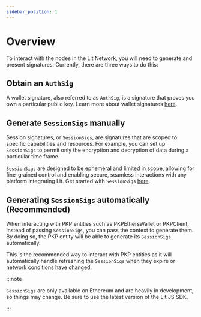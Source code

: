 ```yaml
---
sidebar_position: 1
---
```


# Overview

To interact with the nodes in the Lit Network, you will need to generate and present signatures. Currently, there are three ways to do this:

## Obtain an `AuthSig`

A wallet signature, also referred to as `AuthSig`, is a signature that proves you own a particular public key. Learn more about wallet signatures [here](../authentication/auth-sig.md).

## Generate `SessionSigs` manually

Session signatures, or `SessionSigs`, are signatures that are scoped to specific capabilities and resources. For example, you can set up `SessionSigs` to permit only the encryption and decryption of data during a particular time frame.

`SessionSigs` are designed to be ephemeral and limited in scope, allowing for fine-grained control and enabling secure, seamless interactions with any platform integrating Lit. Get started with `SessionSigs` [here](../authentication/session-sigs/intro).

## Generating `SessionSigs` automatically (Recommended)

When interacting with PKP entities such as PKPEthersWallet or PKPClient, instead of passing `SessionSigs`, you can pass the context to generate them. By doing so, the PKP entity will be able to generate its `SessionSigs` automatically.

This is the recommended way to interact with PKP entities as it will automatically handle refreshing the `SessionSigs` when they expire or network conditions have changed.

:::note

`SessionSigs` are only available on Ethereum and are heavily in development, so things may change. Be sure to use the latest version of the Lit JS SDK.

:::
